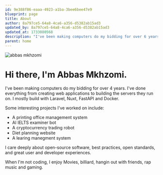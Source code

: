 ```yaml
---
id: 9e388f86-eaaa-4923-a1ba-3bee6bee47e9
blueprint: page
title: About
author: 8a797ce5-64a8-4ca6-a356-d5382ab15ad3
updated_by: 8a797ce5-64a8-4ca6-a356-d5382ab15ad3
updated_at: 1733080568
description: "I've been making computers do my bidding for over 6 years. I've done everything from creating web applications to building the servers they run on. I mostly build with Laravel, Nuxt, and Tailwind."
parent: home
---
```

<img src="/assets/abbas.jpg" class="sm:float-right mx-auto sm:ml-6 mb-10 w-56 sm:w-48 grayscale rounded-md shadow-lg sm:rotate-2 hover:grayscale-0 sm:hover:rotate-3 hover:scale-105 hover:shadow-2xl transition duration-150"  alt="abbas mkhzomi"/>


# Hi there, <span class="whitespace-nowrap">I'm Abbas Mkhzomi.</span>

I've been making computers do my bidding for over 4 years. I've done everything from creating web applications to building the servers they run on. I mostly build with Laravel, Nuxt, FastAPI and Docker.

Some interesting projects I've worked on include:

* A printing office management system
* AI IELTS examiner bot 
* A cryptocurrency trading robot
* Diet planning website
* A learing manegment system 

I care deeply about open-source software, best practices, open standards, and great user and developer experiences.

When I'm not coding, I enjoy Movies, billiard, hangin out with friends, rap music and gaming.
